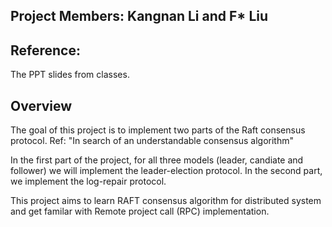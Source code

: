 ## Project Members: Kangnan Li and F* Liu


## Reference: 
The PPT slides from classes.


## Overview

The goal of this project is to implement two parts of the Raft consensus protocol. 
Ref: "In search of an understandable consensus algorithm"

In the first part of the project, for all three models (leader, candiate and follower) we will implement the leader-election protocol. In the second part, we implement the log-repair protocol. 

This project aims to learn RAFT consensus algorithm for distributed system and get familar with Remote project call (RPC) implementation. 